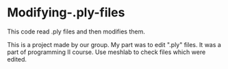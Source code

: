 # Modifying-.ply-files
This code read .ply files and then modifies them.

This is a project made by our group. My part was to edit ".ply" files. It was a part of programming II course. Use meshlab to check files which were edited.
